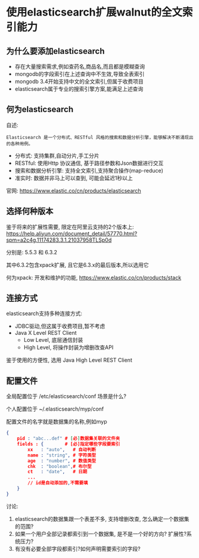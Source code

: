 # 使用elasticsearch扩展walnut的全文索引能力

## 为什么要添加elasticsearch

* 存在大量搜索需求,例如查药名,商品名,而且都是模糊查询
* mongodb的字段索引在上述查询中不生效,导致全表索引
* mongodb 3.4开始支持中文的全文索引,但属于收费项目
* elasticsearch属于专业的搜索引擎方案,能满足上述查询

## 何为elasticsearch

自述:

    Elasticsearch 是一个分布式、RESTful 风格的搜索和数据分析引擎，能够解决不断涌现出的各种用例。

* 分布式: 支持集群,自动分片,手工分片
* RESTful: 使用Http 协议通信, 基于路径参数和Json数据进行交互
* 搜索和数据分析引擎: 支持全文索引,支持聚合操作(map-reduce)
* 准实时: 数据并非马上可以查到, 可能会延迟1秒以上

官网: https://www.elastic.co/cn/products/elasticsearch

## 选择何种版本

鉴于将来的扩展性需要, 限定在阿里云支持的2个版本上: https://help.aliyun.com/document_detail/57770.html?spm=a2c4g.11174283.3.1.21037958TLSp0d

分别是: 5.5.3 和 6.3.2

其中6.3.2包含xpack扩展, 且它是6.3.x的最后版本,所以选用它

何为xpack: 开发和维护的功能, https://www.elastic.co/cn/products/stack

## 连接方式

elasticsearch支持多种连接方式:

* JDBC驱动,但这属于收费项目,暂不考虑
* Java X Level REST Client
    * Low Level, 底层通信封装
    * High Level, 将操作封装为增删改查API

鉴于使用的方便性, 选用 Java High Level REST Client

## 配置文件

全局配置位于 /etc/elasticsearch/conf 场景是什么?

个人配置位于 ~/.elasticsearch/myp/conf

配置文件的名字就是数据集的名称,例如myp

```json
{
    pid : "abc...def" # [必]数据集关联的文件夹
    fields : {        # [必]指定哪些字段要索引
        xx   : "auto",   # 自动判断
        name : "string", # 字符类型
        age  : "number", # 数值类型
        chk  : "boolean",# 布尔型
        ct   : "date",   # 日期
        ...
        // id是自动添加的,不需要填
    }
}
```

讨论:
1. elasticsearch的数据集跟一个表差不多, 支持增删改查, 怎么确定一个数据集的范围?
2. 如果一个用户全部记录都索引到一个数据集, 是不是一个好的方向? 扩展性?系统压力?
3. 有没有必要全部字段都索引?如何声明需要索引的字段?
